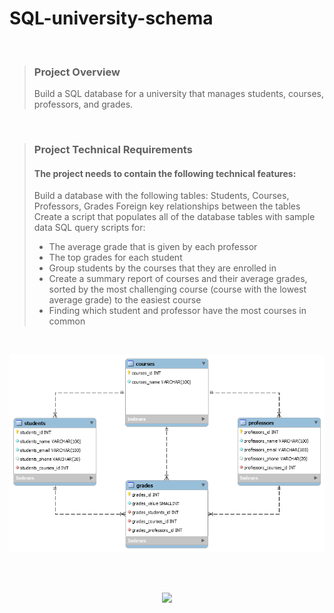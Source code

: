 # SQL-university-schema

<br>

> ### Project Overview
>
> Build a SQL database for a university that manages students, courses, professors, and grades.

<br>

> ### Project Technical Requirements
>
> #### The project needs to contain the following technical features:
>
> Build a database with the following tables: Students, Courses, Professors, Grades
> Foreign key relationships between the tables
> Create a script that populates all of the database tables with sample data
> SQL query scripts for:
> - The average grade that is given by each professor
> - The top grades for each student
> - Group students by the courses that they are enrolled in
> - Create a summary report of courses and their average grades, sorted by the most challenging course (course with the lowest average grade) to the easiest course
> - Finding which student and professor have the most courses in common

<br>
        
![EER Diagram](https://github.com/alejandroMAD/SQL-university-schema/blob/main/model.png "EER Diagram")

<br><br>

<p align="center">
  <img src="https://img.shields.io/badge/MySQL%20Workbench-8.0.22-%235d87a1">
</p>
